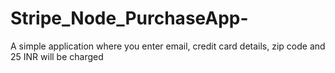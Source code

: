 # Stripe_Node_PurchaseApp-
A simple application where you enter email, credit card details, zip code and 25 INR will be charged
